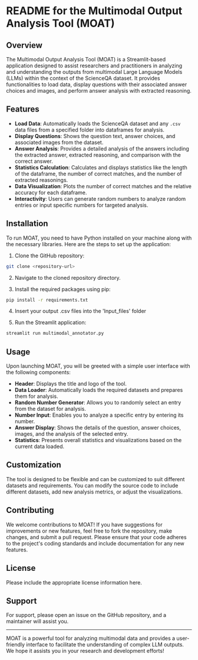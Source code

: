 # README for the Multimodal Output Analysis Tool (MOAT)

## Overview

The Multimodal Output Analysis Tool (MOAT) is a Streamlit-based application designed to assist researchers and practitioners in analyzing and understanding the outputs from multimodal Large Language Models (LLMs) within the context of the ScienceQA dataset. It provides functionalities to load data, display questions with their associated answer choices and images, and perform answer analysis with extracted reasoning.

## Features

- **Load Data**: Automatically loads the ScienceQA dataset and any `.csv` data files from a specified folder into dataframes for analysis.
- **Display Questions**: Shows the question text, answer choices, and associated images from the dataset.
- **Answer Analysis**: Provides a detailed analysis of the answers including the extracted answer, extracted reasoning, and comparison with the correct answer.
- **Statistics Calculation**: Calculates and displays statistics like the length of the dataframe, the number of correct matches, and the number of extracted reasonings.
- **Data Visualization**: Plots the number of correct matches and the relative accuracy for each dataframe.
- **Interactivity**: Users can generate random numbers to analyze random entries or input specific numbers for targeted analysis.

## Installation

To run MOAT, you need to have Python installed on your machine along with the necessary libraries. Here are the steps to set up the application:

1. Clone the GitHub repository:
```bash
git clone <repository-url>
```

2. Navigate to the cloned repository directory.

3. Install the required packages using pip:
```bash
pip install -r requirements.txt
```

4. Insert your output .csv files into the 'Input_files' folder

5. Run the Streamlit application:
```bash
streamlit run multimodal_annotator.py
```

## Usage

Upon launching MOAT, you will be greeted with a simple user interface with the following components:

- **Header**: Displays the title and logo of the tool.
- **Data Loader**: Automatically loads the required datasets and prepares them for analysis.
- **Random Number Generator**: Allows you to randomly select an entry from the dataset for analysis.
- **Number Input**: Enables you to analyze a specific entry by entering its number.
- **Answer Display**: Shows the details of the question, answer choices, images, and the analysis of the selected entry.
- **Statistics**: Presents overall statistics and visualizations based on the current data loaded.

## Customization

The tool is designed to be flexible and can be customized to suit different datasets and requirements. You can modify the source code to include different datasets, add new analysis metrics, or adjust the visualizations.

## Contributing

We welcome contributions to MOAT! If you have suggestions for improvements or new features, feel free to fork the repository, make changes, and submit a pull request. Please ensure that your code adheres to the project's coding standards and include documentation for any new features.

## License

Please include the appropriate license information here.

## Support

For support, please open an issue on the GitHub repository, and a maintainer will assist you.

---

MOAT is a powerful tool for analyzing multimodal data and provides a user-friendly interface to facilitate the understanding of complex LLM outputs. We hope it assists you in your research and development efforts!
